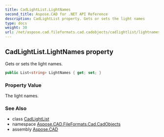 ```yaml
---
title: CadLightList.LightNames
second_title: Aspose.CAD for .NET API Reference
description: CadLightList property. Gets or sets the light names
type: docs
weight: 30
url: /net/aspose.cad.fileformats.cad.cadobjects/cadlightlist/lightnames/
---
```

## CadLightList.LightNames property

Gets or sets the light names.

```csharp
public List<string> LightNames { get; set; }
```

### Property Value

The light names.

### See Also

* class [CadLightList](../)
* namespace [Aspose.CAD.FileFormats.Cad.CadObjects](../../cadlightlist/)
* assembly [Aspose.CAD](../../../)


